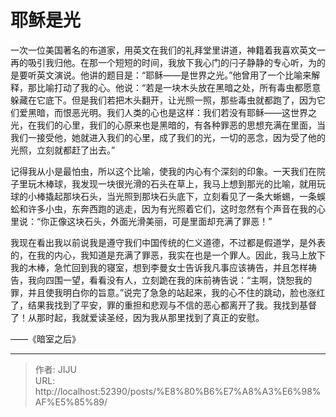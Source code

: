 # 耶稣是光

一次一位美国著名的布道家，用英文在我们的礼拜堂里讲道，神籍着我喜欢英文一再的吸引我归他。在那一个短短的时间，我放下我心门的闩子静静的专心听，为的是要听英文演说。他讲的题目是：“耶稣——是世界之光。”他曾用了一个比喻来解释，那比喻打动了我的心。他说：“若是一块木头放在黑暗之处，所有毒虫都愿意躲藏在它底下。但是我们若把木头翻开，让光照一照，那些毒虫就都跑了，因为它们爱黑暗，而恨恶光明。我们人类的心也是这样：我们若没有耶稣——这世界之光，在我们的心里，我们的心原来也是黑暗的，有各种罪恶的思想充满在里面，当我们一接受他，她就进入我们的心里，成了我们的光，一切的恶念，因为受了他的光照，立刻就都赶了出去。”

记得我从小是最怕虫，所以这个比喻，使我的内心有个深刻的印象。一天我们在院子里玩木棒球，我发现一块很光滑的石头在草上，我马上想到那光的比喻，就用玩球的小棒撬起那块石头，当光照到那块石头底下，立刻看见了一条大蜥蜴，一条蜈蚣和许多小虫，东奔西跑的逃走，因为有光照着它们，这时忽然有个声音在我的心里说：“你正像这块石头，外面光滑美丽，可是里面却充满了罪恶！”

我现在看出我以前说我是遵守我们中国传统的仁义道德，不过都是假道学，是外表的，在我的内心，我知道是充满了罪恶，我实在也是一个罪人。因此，我马上放下我的木棒，急忙回到我的寝室，想到李曼女士告诉我凡事应该祷告，并且怎样祷告，我向四围一望，看看没有人，立刻跪在我的床前祷告说：“主啊，饶恕我的罪，并且使我明白你的旨意。”说完了急急的站起来，我的心不住的跳动，脸也涨红了，结果我找到了平安，罪的重担和悲观与不信的恶心都离开了我。我找到基督了！从那时起，我就爱读圣经，因为我从那里找到了真正的安慰。

——《暗室之后》

---

> 作者: JIJU  
> URL: http://localhost:52390/posts/%E8%80%B6%E7%A8%A3%E6%98%AF%E5%85%89/  


